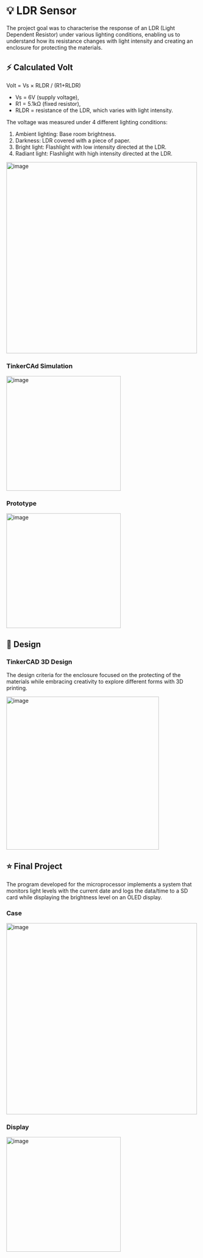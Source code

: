 # 💡 LDR Sensor

The project goal was to characterise the response of an LDR (Light Dependent Resistor) under various lighting conditions, enabling us to understand how its resistance changes with light intensity and creating an enclosure for protecting the materials.


## ⚡️ Calculated Volt 

Volt = Vs × RLDR / (R1+RLDR) 

-	Vs = 6V (supply voltage),
-	R1 = 5.1kΩ (fixed resistor),
-	RLDR = resistance of the LDR, which varies with light intensity.

The voltage was measured under 4 different lighting conditions:

1.	Ambient lighting: Base room brightness.
2.	Darkness: LDR covered with a piece of paper.
3.  Bright light: Flashlight with low intensity directed at the LDR.
4.  Radiant light: Flashlight with high intensity directed at the LDR.

<img width="500" alt="image" src="https://github.com/user-attachments/assets/4a266dfe-6b0a-43ca-b23e-6f66a58d3d28">

### TinkerCAd Simulation 

<img width="300" alt="image" src="https://github.com/user-attachments/assets/dd763c85-3d5f-41c5-b43d-04fbc842bb26">

### Prototype 

<img width="300" alt="image" src="https://github.com/user-attachments/assets/3869404c-f0fa-40eb-a2fb-b1223023e292">

## 🎨 Design 

### TinkerCAD 3D Design 

The design criteria for the enclosure focused on the protecting of the materials while embracing creativity to explore different forms with 3D printing. 

<img width="400" alt="image" src="https://github.com/user-attachments/assets/7b421c4d-664d-4364-9f01-23072cdaeb0c">

## ⭐️ Final Project

The program developed for the microprocessor implements a system that monitors light levels with the current date and logs the data/time to a SD card while displaying the brightness level on an OLED display.

### Case
<img width="500" alt="image" src="https://github.com/user-attachments/assets/cea2c0cd-a995-47f2-8432-b1d82dfd41e2">

### Display
<img width="300" alt="image" src="https://github.com/user-attachments/assets/cf8be1f2-dc1a-4c62-8263-5ed7abb57ed4">






